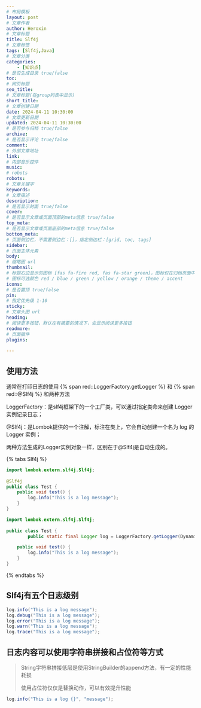```yaml
---
# 布局模板
layout: post
# 文章作者
author: Heroxin
# 文章标题
title: Slf4j
# 文章标签
tags: [Slf4j,Java] 
# 文章分类
categories: 
	- [知识点]
# 是否生成目录 true/false
toc:
# 网页标题
seo_title:
# 文章标题(在group列表中显示)
short_title:
# 文章创建日期
date: 2024-04-11 10:30:00
# 文章更新日期
updated: 2024-04-11 10:30:00
# 是否参与归档 true/false
archive: 
# 是否显示评论 true/false
comment:
# 外部文章地址
link: 
# 内部音乐控件 
music:
# robots
robots:
# 文章关键字
keywords:
# 文章描述
description:
# 是否显示封面 true/false
cover:
# 是否显示文章或页面顶部的meta信息 true/false
top_meta:
# 是否显示文章或页面底部的meta信息 true/false
bottom_meta:
# 页面侧边栏，不需要侧边栏：[]，指定侧边栏：[grid, toc, tags] 
sidebar:
# 页面主体元素
body:
# 缩略图 url
thumbnail:
# 标题右边显示的图标 [fas fa-fire red, fas fa-star green]，图标仅在归档页面中显示，可以用来标注热门文章。
# 图标可选颜色 red / blue / green / yellow / orange / theme / accent 
icons:
# 是否置顶 true/false
pin:
# 指定优先级 1-10
sticky: 
# 文章头图 url
headimg:
# 阅读更多按钮，默认在有摘要的情况下，会显示阅读更多按钮
readmore:
# 页面插件
plugins:
    
---
```


## 使用方法
通常在打印日志的使用 {% span red::LoggerFactory.getLogger %} 和 {% span red::@Slf4j %} 和两种方法

LoggerFactory：是slf4j框架下的一个工厂类，可以通过指定类命来创建 Logger 实例记录日志；

@Slf4j：是Lombok提供的一个注解，标注在类上，它会自动创建一个名为 log 的 Logger 实例；



两种方法生成的Logger实例对象一样，区别在于@Slf4j是自动生成的。

{% tabs Slf4j %}


<!-- tab Slf4j -->
```java
import lombok.extern.slf4j.Slf4j;
 
@Slf4j
public class Test {
    public void test() {
        log.info("This is a log message");
    }
}
```
<!-- endtab -->
<!-- tab LoggerFactory -->

```java
import lombok.extern.slf4j.Slf4j;
 
public class Test {
        public static final Logger log = LoggerFactory.getLogger(DynamicDataSourceContextHolder.class);

    public void test() {
        log.info("This is a log message");
    }
}
```
<!-- endtab -->
{% endtabs %}

## Slf4j有五个日志级别

```java
log.info("This is a log message");
log.debug("This is a log message");
log.error("This is a log message");
log.warn("This is a log message");
log.trace("This is a log message");
```

## 日志内容可以使用字符串拼接和占位符等方式

> String字符串拼接低层是使用StringBuilder的append方法，有一定的性能耗损
>
> 使用占位符仅仅是替换动作，可以有效提升性能

```java
log.info("This is a log {}", "message");
```

